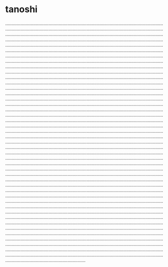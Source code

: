 # tanoshi
...............................................................................................................................................................................................................................................................................................................................................................................................................................................................................................................................................................................................................................................................................................................................................................................................................................................................................................................................................................................................................................................................................................................................................................................................................................................................................................................................................................................................................................................................................................................................................................................................................................................................................................................................................................................................................................................................................................................................................................................................................................................................................................................................................................................................................................................................................................................................................................................................................................................................................................................................................................................................................................................................................................................................................................................................................................................................................................................................................................................................................................................................................................................................................................................................................................................................................................................................................................................................................................................................................................................................................................................................................................................................................................................................................................................................................................................................................................................................................................................................................................................................................................................................................................................................................................................................................................................................................................................................................................................................................................................................................................................................................................................................................................................................................................................................................................................................................................................................................................................................................................................................................................................................................................................................................................................................................................................................................................................................................................................................................................................................................................................................................................................................................................................................................